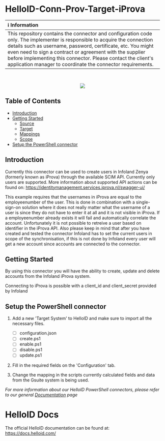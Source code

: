 # HelloID-Conn-Prov-Target-iProva

| :information_source: Information |
|:---------------------------|
| This repository contains the connector and configuration code only. The implementer is responsible to acquire the connection details such as username, password, certificate, etc. You might even need to sign a contract or agreement with the supplier before implementing this connector. Please contact the client's application manager to coordinate the connector requirements.       |
<br />

<p align="center">
  <img src="https://user-images.githubusercontent.com/69046642/177937093-8bf6f838-5026-4d44-a3fb-1fdd1006fced.png">
</p

<!-- TABLE OF CONTENTS -->
## Table of Contents
* [Introduction](#introduction)
* [Getting Started](#getting-started)
  * [Source](#source)
  * [Target](#target)
  * [Mappings](#mappings)
  * [Scope](#scope)
* [Setup the PowerShell connector](#setup-the-powershell-connector)


## Introduction
Currently this connector can be used to create users in Infoland Zenya (formerly known as iProva) through the available SCIM API. Currently only users are supported.
More information about supported API actions can be found on: https://identitymanagement.services.iprova.nl/swagger-ui/

This example requires that the usernames in iProva are equal to the employeenumber of the user. This is done in combination with a single-sign-on solution
where it does not really matter what the username of a user is since they do not have to enter it at all and it is not visible in iProva.
If a employeenumber already exists it will fail and automatically correlate the account. Unfortunately it is not possible to retreive a user based on identifier
in the iProva API. Also please keep in mind that after you have created and tested the connector Infoland has to set the current users in scope of the synchronisation, 
if this is not done by Infoland every user will get a new account since accounts are connected to the connector.

<!-- GETTING STARTED -->
## Getting Started

By using this connector you will have the ability to create, update and delete accounts from the Infoland iProva system.

Connecting to iProva is possible with a client_id and client_secret provided by Infoland

<!-- USAGE EXAMPLES -->
## Setup the PowerShell connector

1. Add a new 'Target System' to HelloID and make sure to import all the necessary files.

    - [ ] configuration.json
    - [ ] create.ps1
    - [ ] enable.ps1
    - [ ] disable.ps1
    - [ ] update.ps1    

2. Fill in the required fields on the 'Configuration' tab.
3. Change the mapping in the scripts currently calculated fields and data from the Gsuite system is being used.

_For more information about our HelloID PowerShell connectors, please refer to our general [Documentation](https://docs.helloid.com/hc/en-us/articles/360012558020-How-to-configure-a-custom-PowerShell-target-connector) page_

# HelloID Docs
The official HelloID documentation can be found at: https://docs.helloid.com/
